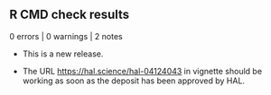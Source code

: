 ## R CMD check results

0 errors | 0 warnings | 2 notes

* This is a new release.

* The URL https://hal.science/hal-04124043 in vignette should be working as soon as the deposit has been approved by HAL.
